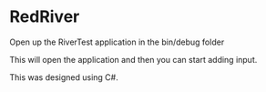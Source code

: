 # RedRiver

Open up the RiverTest application in the bin/debug folder

This will open the application and then you can start adding input.

This was designed using C#.
